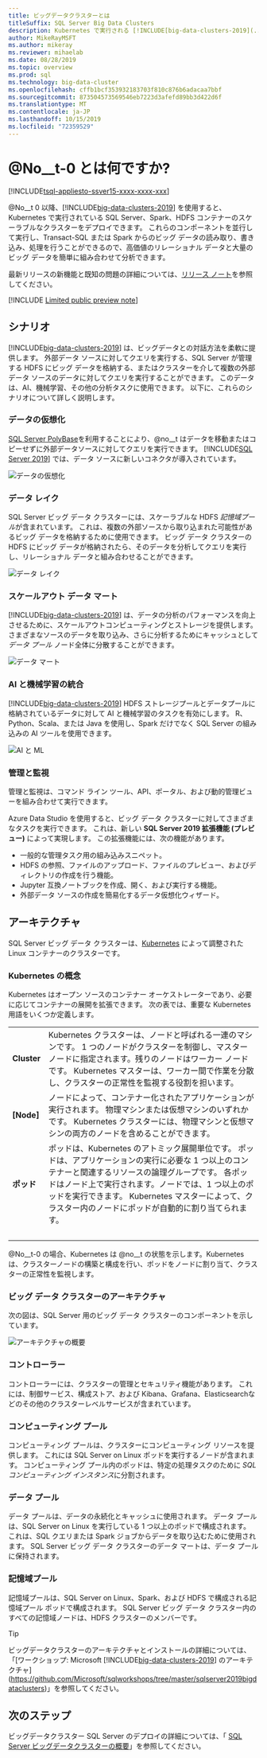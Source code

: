 ```yaml
---
title: ビッグデータクラスターとは
titleSuffix: SQL Server Big Data Clusters
description: Kubernetes で実行される [!INCLUDE[big-data-clusters-2019](../includes/ssbigdataclusters-ver15.md)] (プレビュー) について説明し、リレーショナルデータと HDFS データの両方に対してスケールアウトオプションを提供します。
author: MikeRayMSFT
ms.author: mikeray
ms.reviewer: mihaelab
ms.date: 08/28/2019
ms.topic: overview
ms.prod: sql
ms.technology: big-data-cluster
ms.openlocfilehash: cffb1bcf353932183703f810c876b6adacaa7bbf
ms.sourcegitcommit: 873504573569546eb7223d3afefd89bb3d422d6f
ms.translationtype: MT
ms.contentlocale: ja-JP
ms.lasthandoff: 10/15/2019
ms.locfileid: "72359529"
---
```

# <a name="what-are-includebig-data-clusters-2019includesssbigdataclusters-ss-novermd"></a>@No__t-0 とは何ですか?

[!INCLUDE[tsql-appliesto-ssver15-xxxx-xxxx-xxx](../includes/tsql-appliesto-ssver15-xxxx-xxxx-xxx.md)]

@No__t 0 以降、[!INCLUDE[big-data-clusters-2019](../includes/ssbigdataclusters-ss-nover.md)] を使用すると、Kubernetes で実行されている SQL Server、Spark、HDFS コンテナーのスケーラブルなクラスターをデプロイできます。 これらのコンポーネントを並行して実行し、Transact-SQL または Spark からのビッグ データの読み取り、書き込み、処理を行うことができるので、高価値のリレーショナル データと大量のビッグ データを簡単に組み合わせて分析できます。

最新リリースの新機能と既知の問題の詳細については、[リリース ノート](release-notes-big-data-cluster.md)を参照してください。

[!INCLUDE [Limited public preview note](../includes/big-data-cluster-preview-note.md)]

## <a name="scenarios"></a>シナリオ

[!INCLUDE[big-data-clusters-2019](../includes/ssbigdataclusters-ss-nover.md)] は、ビッグデータとの対話方法を柔軟に提供します。 外部データ ソースに対してクエリを実行する、SQL Server が管理する HDFS にビッグ データを格納する、またはクラスターを介して複数の外部データ ソースのデータに対してクエリを実行することができます。 このデータは、AI、機械学習、その他の分析タスクに使用できます。 以下に、これらのシナリオについて詳しく説明します。

### <a name="data-virtualization"></a>データの仮想化

[SQL Server PolyBase](../relational-databases/polybase/polybase-guide.md)を利用することにより、@no__t はデータを移動またはコピーせずに外部データソースに対してクエリを実行できます。 [!INCLUDE[SQL Server 2019](../includes/sssqlv15-md.md)] では、データ ソースに新しいコネクタが導入されています。

![データの仮想化](media/big-data-cluster-overview/data-virtualization.png)

### <a name="data-lake"></a>データ レイク

SQL Server ビッグ データ クラスターには、スケーラブルな HDFS *記憶域プール*が含まれています。 これは、複数の外部ソースから取り込まれた可能性があるビッグ データを格納するために使用できます。 ビッグ データ クラスターの HDFS にビッグ データが格納されたら、そのデータを分析してクエリを実行し、リレーショナル データと組み合わせることができます。

![データ レイク](media/big-data-cluster-overview/data-lake.png)

### <a name="scale-out-data-mart"></a>スケールアウト データ マート

[!INCLUDE[big-data-clusters-2019](../includes/ssbigdataclusters-ss-nover.md)] は、データの分析のパフォーマンスを向上させるために、スケールアウトコンピューティングとストレージを提供します。 さまざまなソースのデータを取り込み、さらに分析するためにキャッシュとして*データ プール* ノード全体に分散することができます。

![データ マート](media/big-data-cluster-overview/data-mart.png)

### <a name="integrated-ai-and-machine-learning"></a>AI と機械学習の統合

[!INCLUDE[big-data-clusters-2019](../includes/ssbigdataclusters-ss-nover.md)] HDFS ストレージプールとデータプールに格納されているデータに対して AI と機械学習のタスクを有効にします。 R、Python、Scala、または Java を使用し、Spark だけでなく SQL Server の組み込みの AI ツールを使用できます。

![AI と ML](media/big-data-cluster-overview/ai-ml-spark.png)

### <a name="management-and-monitoring"></a>管理と監視

管理と監視は、コマンド ライン ツール、API、ポータル、および動的管理ビューを組み合わせて実行できます。

Azure Data Studio を使用すると、ビッグ データ クラスターに対してさまざまなタスクを実行できます。 これは、新しい **SQL Server 2019 拡張機能 (プレビュー)** によって実現します。 この拡張機能には、次の機能があります。

- 一般的な管理タスク用の組み込みスニペット。
- HDFS の参照、ファイルのアップロード、ファイルのプレビュー、およびディレクトリの作成を行う機能。
- Jupyter 互換ノートブックを作成、開く、および実行する機能。
- 外部データ ソースの作成を簡易化するデータ仮想化ウィザード。

## <a id="architecture"></a> アーキテクチャ

SQL Server ビッグ データ クラスターは、[Kubernetes](https://kubernetes.io/docs/concepts/) によって調整された Linux コンテナーのクラスターです。

### <a name="kubernetes-concepts"></a>Kubernetes の概念

Kubernetes はオープン ソースのコンテナー オーケストレーターであり、必要に応じてコンテナーの展開を拡張できます。 次の表では、重要な Kubernetes 用語をいくつか定義します。

|||
|:--|:--|
| **Cluster** | Kubernetes クラスターは、ノードと呼ばれる一連のマシンです。 1 つのノードがクラスターを制御し、マスター ノードに指定されます。残りのノードはワーカー ノードです。 Kubernetes マスターは、ワーカー間で作業を分散し、クラスターの正常性を監視する役割を担います。 |
| **[Node]** | ノードによって、コンテナー化されたアプリケーションが実行されます。 物理マシンまたは仮想マシンのいずれかです。 Kubernetes クラスターには、物理マシンと仮想マシンの両方のノードを含めることができます。 |
| **ポッド** | ポッドは、Kubernetes のアトミック展開単位です。 ポッドは、アプリケーションの実行に必要な 1 つ以上のコンテナーと関連するリソースの論理グループです。 各ポッドはノード上で実行されます。ノードでは、1 つ以上のポッドを実行できます。 Kubernetes マスターによって、クラスター内のノードにポッドが自動的に割り当てられます。 |
| &nbsp; ||

@No__t-0 の場合、Kubernetes は @no__t の状態を示します。Kubernetes は、クラスターノードの構築と構成を行い、ポッドをノードに割り当て、クラスターの正常性を監視します。

### <a name="big-data-clusters-architecture"></a>ビッグ データ クラスターのアーキテクチャ

次の図は、SQL Server 用のビッグ データ クラスターのコンポーネントを示しています。

![アーキテクチャの概要](media/big-data-cluster-overview/architecture-diagram-overview.png)

### <a id="controlplane"></a> コントローラー

コントローラーには、クラスターの管理とセキュリティ機能があります。 これには、制御サービス、構成ストア、および Kibana、Grafana、Elasticsearchなどのその他のクラスターレベルサービスが含まれています。

### <a id="computeplane"></a> コンピューティング プール

コンピューティング プールは、クラスターにコンピューティング リソースを提供します。 これには SQL Server on Linux ポッドを実行するノードが含まれます。 コンピューティング プール内のポッドは、特定の処理タスクのために *SQL コンピューティング インスタンス*に分割されます。 

### <a id="dataplane"></a> データ プール

データ プールは、データの永続化とキャッシュに使用されます。 データ プールは、SQL Server on Linux を実行している 1 つ以上のポッドで構成されます。 これは、SQL クエリまたは Spark ジョブからデータを取り込むために使用されます。 SQL Server ビッグ データ クラスターのデータ マートは、データ プールに保持されます。 

### <a name="storage-pool"></a>記憶域プール

記憶域プールは、SQL Server on Linux、Spark、および HDFS で構成される記憶域プール ポッドで構成されます。 SQL Server ビッグ データ クラスター内のすべての記憶域ノードは、HDFS クラスターのメンバーです。

> [!TIP]
> ビッグデータクラスターのアーキテクチャとインストールの詳細については、「[ワークショップ: Microsoft [!INCLUDE[big-data-clusters-2019](../includes/ssbigdataclusters-ss-nover.md)] のアーキテクチャ](https://github.com/Microsoft/sqlworkshops/tree/master/sqlserver2019bigdataclusters)」を参照してください。

## <a name="next-steps"></a>次のステップ

ビッグデータクラスター SQL Server のデプロイの詳細については、「 [SQL Server ビッグデータクラスターの概要](deploy-get-started.md)」を参照してください。
